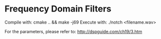 # Frequency Domain Filters

Compile with: cmake .. && make -j69
Execute with: ./notch <filename.wav>

For the parameters, please refer to: http://dspguide.com/ch19/3.htm
